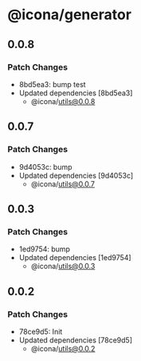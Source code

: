 # @icona/generator

## 0.0.8

### Patch Changes

- 8bd5ea3: bump test
- Updated dependencies [8bd5ea3]
  - @icona/utils@0.0.8

## 0.0.7

### Patch Changes

- 9d4053c: bump
- Updated dependencies [9d4053c]
  - @icona/utils@0.0.7

## 0.0.3

### Patch Changes

- 1ed9754: bump
- Updated dependencies [1ed9754]
  - @icona/utils@0.0.3

## 0.0.2

### Patch Changes

- 78ce9d5: Init
- Updated dependencies [78ce9d5]
  - @icona/utils@0.0.2
